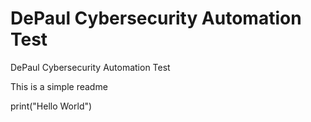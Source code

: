 # DePaul Cybersecurity Automation Test
 DePaul Cybersecurity Automation Test


This is a simple readme


print("Hello World")
